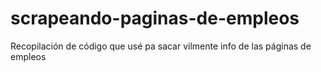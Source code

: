 # scrapeando-paginas-de-empleos
Recopilación de código que usé pa sacar vilmente info de las páginas de empleos
